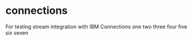 # connections
For testing stream integration with IBM Connections
one
two
three
four
five
six
seven
